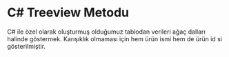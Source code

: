 # C# Treeview Metodu

C# ile özel olarak oluşturmuş olduğumuz tablodan verileri ağaç dalları halinde göstermek. Karışıklık olmaması için hem ürün ismi hem de ürün id si gösterilmiştir.
